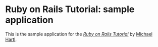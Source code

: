 # Ruby on Rails Tutorial: sample application

This is the sample application for
the 
[*Ruby on Rails Tutorial*](http://railstutorial.org/)
by [Michael Hartl](http://michaelhartl.com/).
